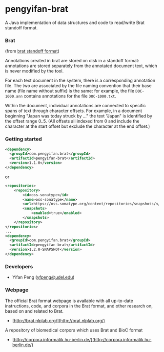# pengyifan-brat

A Java implementation of data structures and code to read/write Brat standoff format.

### Brat

(from [brat standoff format](http://brat.nlplab.org/standoff.html))

Annotations created in brat are stored on disk in a standoff format: annotations are stored separately from the annotated document text, which is never modified by the tool.

For each text document in the system, there is a corresponding annotation file. The two are associated by the file naming convention that their base name (file name without suffix) is the same: for example, the file `DOC-1000.ann` contains annotations for the file `DOC-1000.txt`.

Within the document, individual annotations are connected to specific spans of text through character offsets. For example, in a document beginning "Japan was today struck by ..." the text "Japan" is identified by the offset range 0..5. (All offsets all indexed from 0 and include the character at the start offset but exclude the character at the end offset.)

### Getting started

```XML
<dependency>
  <groupId>com.pengyifan.brat</groupId>
  <artifactId>pengyifan-brat</artifactId>
  <version>1.1.0</version>
</dependency>
```

or

```XML
<repositories>
    <repository>
        <id>oss-sonatype</id>
        <name>oss-sonatype</name>
        <url>https://oss.sonatype.org/content/repositories/snapshots/</url>
        <snapshots>
            <enabled>true</enabled>
        </snapshots>
    </repository>
</repositories>
...
<dependency>
  <groupId>com.pengyifan.brat</groupId>
  <artifactId>pengyifan-brat</artifactId>
  <version>1.2.0-SNAPSHOT</version>
</dependency>
```

### Developers

* Yifan Peng (yfpeng@udel.edu)

### Webpage

The official Brat format webpage is available with all up-to-date instructions, code, and corpora in the Brat format, and other research on, based on and related to Brat. 

* [http://brat.nlplab.org/](http://brat.nlplab.org/)

A repository of biomedical corpora which uses Brat and BioC format

* [http://corpora.informatik.hu-berlin.de/](http://corpora.informatik.hu-berlin.de/)
